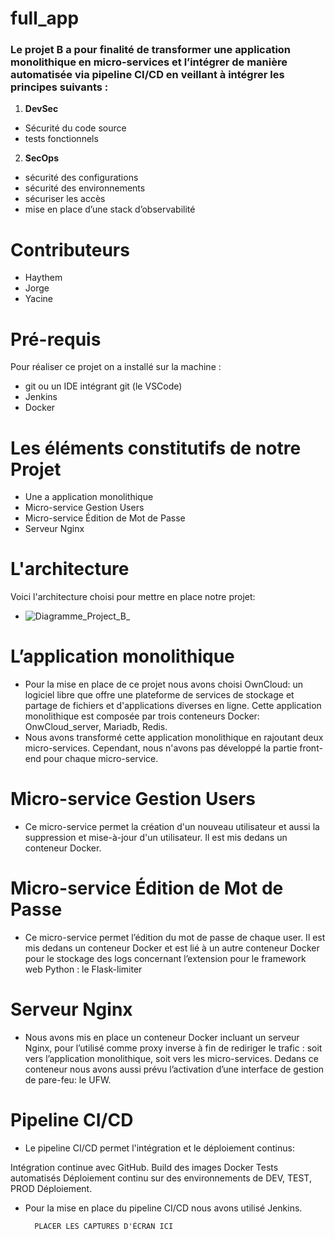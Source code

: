 # full_app

### Le projet B a pour finalité de transformer une **application monolithique** en **micro-services** et l’intégrer de manière automatisée via **pipeline CI/CD** en veillant à intégrer les principes suivants :

1. **DevSec**
  * Sécurité du code source
  * tests fonctionnels
2. **SecOps**
  * sécurité des configurations
  * sécurité des environnements
  * sécuriser les accès
  * mise en place d’une stack d’observabilité

# Contributeurs
* Haythem
* Jorge
* Yacine


# Pré-requis
Pour réaliser ce projet on a installé sur la machine :
* git ou un IDE intégrant git (le VSCode)
* Jenkins
* Docker


# Les éléments constitutifs de notre Projet
  * Une a application monolithique
  * Micro-service Gestion Users
  * Micro-service Édition de Mot de Passe
  * Serveur Nginx


# L'architecture
Voici l'architecture choisi pour mettre en place notre projet:
  * ![Diagramme_Project_B_](https://github.com/Yac19/full_app/assets/133639660/c567d347-d5f3-4c01-9d95-d70f9497d18a)


# L’application monolithique 
  * Pour la mise en place de ce projet nous avons choisi OwnCloud: un logiciel libre que offre une plateforme de services de stockage et partage de fichiers et d'applications diverses en ligne. Cette application monolithique est composée par trois conteneurs Docker: OnwCloud_server, Mariadb, Redis.
  * Nous avons transformé cette application monolithique en rajoutant deux micro-services. Cependant, nous n'avons pas développé la partie front-end pour chaque micro-service.
 

# Micro-service Gestion Users
* Ce micro-service permet la création d'un nouveau utilisateur et aussi la suppression et mise-à-jour d'un utilisateur. Il est mis dedans un conteneur Docker.

# Micro-service Édition de Mot de Passe
  * Ce micro-service permet l’édition du mot de passe de chaque user. Il est mis dedans un conteneur Docker et est lié à un autre conteneur Docker pour le stockage des logs concernant l’extension pour le framework web Python : le Flask-limiter


# Serveur Nginx
  * Nous avons mis en place un conteneur Docker incluant un serveur Nginx, pour l’utilisé comme proxy inverse à fin de rediriger le trafic : soit vers l’application monolithique, soit vers les micro-services. Dedans ce conteneur nous avons aussi prévu l’activation d’une interface de gestion de pare-feu: le UFW.


# Pipeline CI/CD

* Le pipeline CI/CD permet l'intégration et le déploiement continus:

Intégration continue avec GitHub.
Build des images Docker
Tests automatisés
Déploiement continu sur des environnements de DEV, TEST, PROD
Déploiement.

* Pour la mise en place du pipeline CI/CD nous avons utilisé Jenkins.


		PLACER LES CAPTURES D'ÉCRAN ICI














